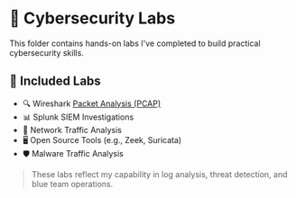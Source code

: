# 🧪 Cybersecurity Labs

This folder contains hands-on labs I've completed to build practical cybersecurity skills.

## 🧰 Included Labs

- 🔍 Wireshark [Packet Analysis (PCAP)](https://github.com/Dee-Techie/Cybersecurity-Portfolio/blob/main/Labs/Wireshark_PCAP)
- 📊 Splunk SIEM Investigations
- 🧬 Network Traffic Analysis
- 🖥️ Open Source Tools (e.g., Zeek, Suricata)
- 🛡️ Malware Traffic Analysis

> These labs reflect my capability in log analysis, threat detection, and blue team operations.

